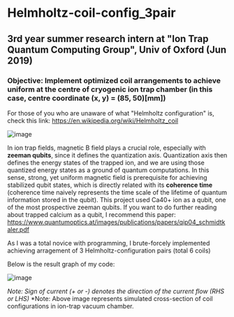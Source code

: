 # Helmholtz-coil-config_3pair
## 3rd year summer research intern at "Ion Trap Quantum Computing Group", Univ of Oxford (Jun 2019)
### Objective: Implement optimized coil arrangements to achieve uniform at the centre of cryogenic ion trap chamber (in this case, centre coordinate (x, y) = (85, 50)[mm])

For those of you who are unaware of what "Helmholtz configuration" is, check this link: https://en.wikipedia.org/wiki/Helmholtz_coil

![image](https://user-images.githubusercontent.com/82307352/158952302-1df0de7a-6be6-49aa-be06-88fb2bb85f23.png)


In ion trap fields, magnetic B field plays a crucial role, especially with **zeeman qubits**, since it defines the quantization axis. Quantization axis then defines the energy states of the trapped ion, and we are using those quantized energy states as a ground of quantum computations. In this sense, strong, yet uniform magnetic field is prerequisite for achieving stabilized qubit states, which is directly related with its **coherence time** (coherence time naively represents the time scale of the lifetime of quantum information stored in the qubit). This project used Ca40+ ion as a qubit, one of the most prospective zeeman qubits.
If you want to do further reading about trapped calcium as a qubit, I recommend this paper: https://www.quantumoptics.at/images/publications/papers/qip04_schmidtkaler.pdf

As I was a total novice with programming, I brute-forcely implemented achieving arragement of 3 Helmholtz-configuration pairs (total 6 coils) 

Below is the result graph of my code:

![image](https://user-images.githubusercontent.com/82307352/158949061-cff88487-cb85-4e96-a518-842a22f66e38.png)

*Note: Sign of current (+ or -) denotes the direction of the current flow (RHS or LHS)*
*Note: Above image represents simulated cross-section of coil configurations in ion-trap vacuum chamber.
